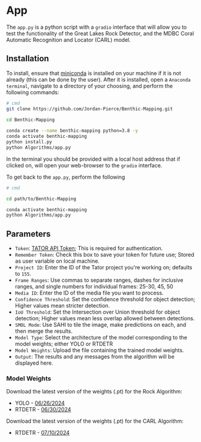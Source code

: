 # App

The `app.py` is a python script with a `gradio` interface that will allow you to test the functionality of the Great 
Lakes Rock Detector, and the MDBC Coral Automatic Recognition and Locator (CARL) model.

## Installation

To install, ensure that [miniconda](https://repo.anaconda.com/miniconda/Miniconda3-latest-Windows-x86_64.exe) is 
installed on your machine if it is not already (this can be done by the user). After it is installed, open a `Anaconda
terminal`, navigate to a directory of your choosing, and perform the following commands:
```bash
# cmd
git clone https://github.com/Jordan-Pierce/Benthic-Mapping.git

cd Benthic-Mapping
 
conda create --name benthic-mapping python=3.8 -y
conda activate benthic-mapping
python install.py
python Algorithms/app.py
```
In the terminal you should be provided with a local host address that if clicked on, will open your web-browser to the 
`gradio` interface.

To get back to the `app.py`, perform the following
```bash
# cmd

cd path/to/Benthic-Mapping

conda activate benthic-mapping
python Algorithms/app.py
```

## Parameters

- `Token`: [TATOR API Token](https://www.tator.io/docs/developer-guide/getting-started/get-an-api-token); This is required for authentication.
- `Remember Token`: Check this box to save your token for future use; Stored as user variable on local machine.
- `Project ID`: Enter the ID of the Tator project you're working on; defaults to `155`.
- `Frame Ranges`: Use commas to separate ranges, dashes for inclusive ranges, and single numbers for individual frames: 25-30, 45, 50
- `Media ID`: Enter the ID of the media file you want to process.
- `Confidence Threshold`: Set the confidence threshold for object detection; Higher values mean stricter detection.
- `IoU Threshold`: Set the Intersection over Union threshold for object detection; Higher values mean less overlap allowed between detections.
- `SMOL Mode`: Use SAHI to tile the image, make predictions on each, and then merge the results.
- `Model Type`: Select the architecture of the model corresponding to the model weights; either YOLO or RTDETR
- `Model Weights`: Upload the file containing the trained model weights.
- `Output`: The results and any messages from the algorithm will be displayed here.


### Model Weights

Download the latest version of the weights (.pt) for the Rock Algorithm:
- YOLO - [06/26/2024](https://drive.google.com/file/d/1vcsO9rQr0lScHuBLISBR72Xgr1kpYIec/view?usp=drive_link)
- RTDETR - [06/30/2024](https://drive.google.com/file/d/1qotY6xEF5Y3cOknseGROEqtpUa3AnVZ2/view?usp=drive_link)

Download the latest version of the weights (.pt) for the CARL Algorithm:
- RTDETR - [07/10/2024](https://drive.google.com/file/d/1PQFi6a1hOASMs1LTn2I3_-2mrk0qMeLw/view?usp=drive_link)
